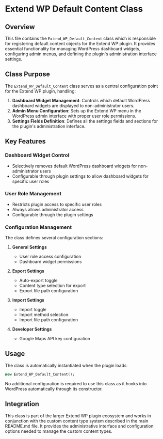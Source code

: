 # Extend WP Default Content Class

## Overview
This file contains the `Extend_WP_Default_Content` class which is responsible for registering default content objects for the Extend WP plugin. It provides essential functionality for managing WordPress dashboard widgets, configuring admin menus, and defining the plugin's administration interface settings.

## Class Purpose
The `Extend_WP_Default_Content` class serves as a central configuration point for the Extend WP plugin, handling:

1. **Dashboard Widget Management**: Controls which default WordPress dashboard widgets are displayed to non-administrator users.
2. **Admin Menu Configuration**: Sets up the Extend WP menu in the WordPress admin interface with proper user role permissions.
3. **Settings Fields Definition**: Defines all the settings fields and sections for the plugin's administration interface.

## Key Features

### Dashboard Widget Control
- Selectively removes default WordPress dashboard widgets for non-administrator users
- Configurable through plugin settings to allow dashboard widgets for specific user roles

### User Role Management
- Restricts plugin access to specific user roles
- Always allows administrator access
- Configurable through the plugin settings

### Configuration Management
The class defines several configuration sections:

1. **General Settings**
   - User role access configuration
   - Dashboard widget permissions

2. **Export Settings**
   - Auto-export toggle
   - Content type selection for export
   - Export file path configuration

3. **Import Settings**
   - Import toggle
   - Import method selection
   - Import file path configuration

4. **Developer Settings**
   - Google Maps API key configuration

## Usage
The class is automatically instantiated when the plugin loads:

```php
new Extend_WP_Default_Content();
```

No additional configuration is required to use this class as it hooks into WordPress automatically through its constructor.

## Integration
This class is part of the larger Extend WP plugin ecosystem and works in conjunction with the custom content type system described in the main README.md file. It provides the administrative interface and configuration options needed to manage the custom content types.
